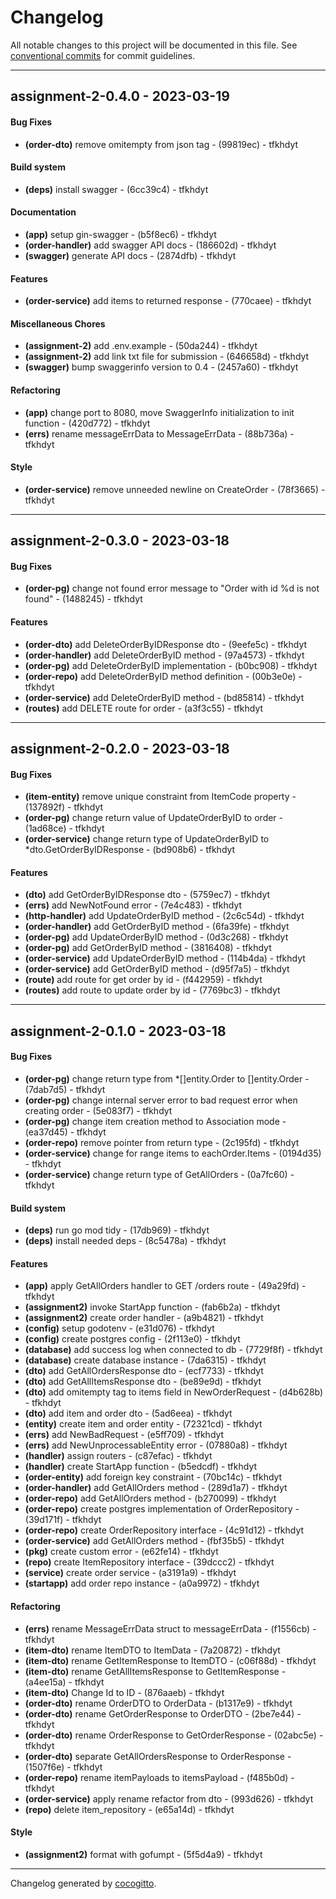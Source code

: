 # Changelog
All notable changes to this project will be documented in this file. See [conventional commits](https://www.conventionalcommits.org/) for commit guidelines.

- - -
## assignment-2-0.4.0 - 2023-03-19
#### Bug Fixes
- **(order-dto)** remove omitempty from json tag - (99819ec) - tfkhdyt
#### Build system
- **(deps)** install swagger - (6cc39c4) - tfkhdyt
#### Documentation
- **(app)** setup gin-swagger - (b5f8ec6) - tfkhdyt
- **(order-handler)** add swagger API docs - (186602d) - tfkhdyt
- **(swagger)** generate API docs - (2874dfb) - tfkhdyt
#### Features
- **(order-service)** add items to returned response - (770caee) - tfkhdyt
#### Miscellaneous Chores
- **(assignment-2)** add .env.example - (50da244) - tfkhdyt
- **(assignment-2)** add link txt file for submission - (646658d) - tfkhdyt
- **(swagger)** bump swaggerinfo version to 0.4 - (2457a60) - tfkhdyt
#### Refactoring
- **(app)** change port to 8080, move SwaggerInfo initialization to init function - (420d772) - tfkhdyt
- **(errs)** rename messageErrData to MessageErrData - (88b736a) - tfkhdyt
#### Style
- **(order-service)** remove unneeded newline on CreateOrder - (78f3665) - tfkhdyt

- - -

## assignment-2-0.3.0 - 2023-03-18
#### Bug Fixes
- **(order-pg)** change not found error message to "Order with id %d is not found" - (1488245) - tfkhdyt
#### Features
- **(order-dto)** add DeleteOrderByIDResponse dto - (9eefe5c) - tfkhdyt
- **(order-handler)** add DeleteOrderByID method - (97a4573) - tfkhdyt
- **(order-pg)** add DeleteOrderByID implementation - (b0bc908) - tfkhdyt
- **(order-repo)** add DeleteOrderByID method definition - (00b3e0e) - tfkhdyt
- **(order-service)** add DeleteOrderByID method - (bd85814) - tfkhdyt
- **(routes)** add DELETE route for order - (a3f3c55) - tfkhdyt

- - -

## assignment-2-0.2.0 - 2023-03-18
#### Bug Fixes
- **(item-entity)** remove unique constraint from ItemCode property - (137892f) - tfkhdyt
- **(order-pg)** change return value of UpdateOrderByID to order - (1ad68ce) - tfkhdyt
- **(order-service)** change return type of UpdateOrderByID to *dto.GetOrderByIDResponse - (bd908b6) - tfkhdyt
#### Features
- **(dto)** add GetOrderByIDResponse dto - (5759ec7) - tfkhdyt
- **(errs)** add NewNotFound error - (7e4c483) - tfkhdyt
- **(http-handler)** add UpdateOrderByID method - (2c6c54d) - tfkhdyt
- **(order-handler)** add GetOrderByID method - (6fa39fe) - tfkhdyt
- **(order-pg)** add UpdateOrderByID method - (0d3c268) - tfkhdyt
- **(order-pg)** add GetOrderByID method - (3816408) - tfkhdyt
- **(order-service)** add UpdateOrderByID method - (114b4da) - tfkhdyt
- **(order-service)** add GetOrderByID method - (d95f7a5) - tfkhdyt
- **(route)** add route for get order by id - (f442959) - tfkhdyt
- **(routes)** add route to update order by id - (7769bc3) - tfkhdyt

- - -

## assignment-2-0.1.0 - 2023-03-18
#### Bug Fixes
- **(order-pg)** change return type from *[]entity.Order to []entity.Order - (7dab7d5) - tfkhdyt
- **(order-pg)** change internal server error to bad request error when creating order - (5e083f7) - tfkhdyt
- **(order-pg)** change item creation method to Association mode - (ea37d45) - tfkhdyt
- **(order-repo)** remove pointer from return type - (2c195fd) - tfkhdyt
- **(order-service)** change for range items to eachOrder.Items - (0194d35) - tfkhdyt
- **(order-service)** change return type of GetAllOrders - (0a7fc60) - tfkhdyt
#### Build system
- **(deps)** run go mod tidy - (17db969) - tfkhdyt
- **(deps)** install needed deps - (8c5478a) - tfkhdyt
#### Features
- **(app)** apply GetAllOrders handler to GET /orders route - (49a29fd) - tfkhdyt
- **(assignment2)** invoke StartApp function - (fab6b2a) - tfkhdyt
- **(assignment2)** create order handler - (a9b4821) - tfkhdyt
- **(config)** setup godotenv - (e31d076) - tfkhdyt
- **(config)** create postgres config - (2f113e0) - tfkhdyt
- **(database)** add success log when connected to db - (7729f8f) - tfkhdyt
- **(database)** create database instance - (7da6315) - tfkhdyt
- **(dto)** add GetAllOrdersResponse dto - (ecf7733) - tfkhdyt
- **(dto)** add GetAllItemsResponse dto - (be89e9d) - tfkhdyt
- **(dto)** add omitempty tag to items field in NewOrderRequest - (d4b628b) - tfkhdyt
- **(dto)** add item and order dto - (5ad6eea) - tfkhdyt
- **(entity)** create item and order entity - (72321cd) - tfkhdyt
- **(errs)** add NewBadRequest - (e5ff709) - tfkhdyt
- **(errs)** add NewUnprocessableEntity error - (07880a8) - tfkhdyt
- **(handler)** assign routers - (c87efac) - tfkhdyt
- **(handler)** create StartApp function - (b5edcdf) - tfkhdyt
- **(order-entity)** add foreign key constraint - (70bc14c) - tfkhdyt
- **(order-handler)** add GetAllOrders method - (289d1a7) - tfkhdyt
- **(order-repo)** add GetAllOrders method - (b270099) - tfkhdyt
- **(order-repo)** create postgres implementation of OrderRepository - (39d171f) - tfkhdyt
- **(order-repo)** create OrderRepository interface - (4c91d12) - tfkhdyt
- **(order-service)** add GetAllOrders method - (fbf35b5) - tfkhdyt
- **(pkg)** create custom error - (e62fe14) - tfkhdyt
- **(repo)** create ItemRepository interface - (39dccc2) - tfkhdyt
- **(service)** create order service - (a3191a9) - tfkhdyt
- **(startapp)** add order repo instance - (a0a9972) - tfkhdyt
#### Refactoring
- **(errs)** rename MessageErrData struct to messageErrData - (f1556cb) - tfkhdyt
- **(item-dto)** rename ItemDTO to ItemData - (7a20872) - tfkhdyt
- **(item-dto)** rename GetItemResponse to ItemDTO - (c06f88d) - tfkhdyt
- **(item-dto)** rename GetAllItemsResponse to GetItemResponse - (a4ee15a) - tfkhdyt
- **(item-dto)** Change Id to ID - (876aaeb) - tfkhdyt
- **(order-dto)** rename OrderDTO to OrderData - (b1317e9) - tfkhdyt
- **(order-dto)** rename GetOrderResponse to OrderDTO - (2be7e44) - tfkhdyt
- **(order-dto)** rename OrderResponse to GetOrderResponse - (02abc5e) - tfkhdyt
- **(order-dto)** separate GetAllOrdersResponse to OrderResponse - (1507f6e) - tfkhdyt
- **(order-repo)** rename itemPayloads to itemsPayload - (f485b0d) - tfkhdyt
- **(order-service)** apply rename refactor from dto - (993d626) - tfkhdyt
- **(repo)** delete item_repository - (e65a14d) - tfkhdyt
#### Style
- **(assignment2)** format with gofumpt - (5f5d4a9) - tfkhdyt

- - -

Changelog generated by [cocogitto](https://github.com/cocogitto/cocogitto).